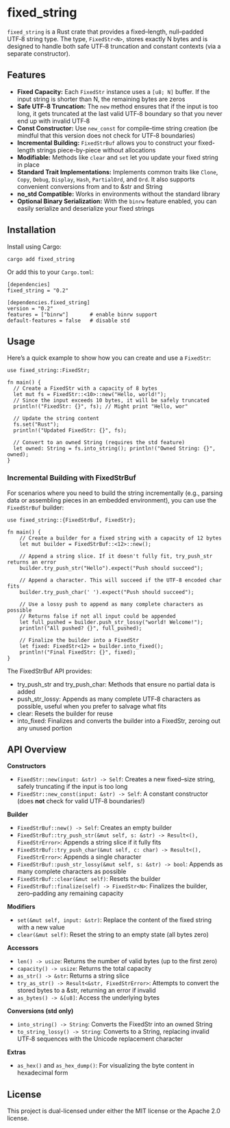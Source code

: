 # fixed_string

`fixed_string` is a Rust crate that provides a fixed–length, null–padded UTF‑8 string type. The type, `FixedStr<N>`, stores exactly N bytes and is designed to handle both safe UTF‑8 truncation and constant contexts (via a separate constructor).

## Features

- **Fixed Capacity:** Each `FixedStr` instance uses a `[u8; N]` buffer. If the input string is shorter than N, the remaining bytes are zeros
- **Safe UTF‑8 Truncation:** The `new` method ensures that if the input is too long, it gets truncated at the last valid UTF‑8 boundary so that you never end up with invalid UTF‑8
- **Const Constructor:** Use `new_const` for compile–time string creation (be mindful that this version does not check for UTF‑8 boundaries)
- **Incremental Building:** `FixedStrBuf` allows you to construct your fixed-length strings piece-by-piece without allocations
- **Modifiable:** Methods like `clear` and `set` let you update your fixed string in place
- **Standard Trait Implementations:** Implements common traits like `Clone`, `Copy`, `Debug`, `Display`, `Hash`, `PartialOrd`, and `Ord`. It also supports convenient conversions from and to &str and String
- **no_std Compatible:** Works in environments without the standard library
- **Optional Binary Serialization:** With the `binrw` feature enabled, you can easily serialize and deserialize your fixed strings

## Installation

Install using Cargo:

```
cargo add fixed_string
```

Or add this to your `Cargo.toml`:

```
[dependencies]
fixed_string = "0.2"

[dependencies.fixed_string]
version = "0.2"
features = ["binrw"]       # enable binrw support
default-features = false   # disable std
```

## Usage

Here’s a quick example to show how you can create and use a `FixedStr`:

```
use fixed_string::FixedStr;

fn main() {
  // Create a FixedStr with a capacity of 8 bytes
  let mut fs = FixedStr::<10>::new("Hello, world!");
  // Since the input exceeds 10 bytes, it will be safely truncated
  println!("FixedStr: {}", fs); // Might print "Hello, wor"
  
  // Update the string content
  fs.set("Rust");
  println!("Updated FixedStr: {}", fs);
  
  // Convert to an owned String (requires the std feature)
  let owned: String = fs.into_string(); println!("Owned String: {}", owned);
}
```

### Incremental Building with FixedStrBuf

For scenarios where you need to build the string incrementally (e.g., parsing data or assembling pieces in an embedded environment), you can use the `FixedStrBuf` builder:

```
use fixed_string::{FixedStrBuf, FixedStr};

fn main() {
    // Create a builder for a fixed string with a capacity of 12 bytes
    let mut builder = FixedStrBuf::<12>::new();
    
    // Append a string slice. If it doesn't fully fit, try_push_str returns an error
    builder.try_push_str("Hello").expect("Push should succeed");
    
    // Append a character. This will succeed if the UTF‑8 encoded char fits
    builder.try_push_char(' ').expect("Push should succeed");
    
    // Use a lossy push to append as many complete characters as possible
    // Returns false if not all input could be appended
    let full_pushed = builder.push_str_lossy("world! Welcome!");
    println!("All pushed? {}", full_pushed);
    
    // Finalize the builder into a FixedStr
    let fixed: FixedStr<12> = builder.into_fixed();
    println!("Final FixedStr: {}", fixed);
}
```

The FixedStrBuf API provides:
- try_push_str and try_push_char: Methods that ensure no partial data is added
- push_str_lossy: Appends as many complete UTF‑8 characters as possible, useful when you prefer to salvage what fits
- clear: Resets the builder for reuse
- into_fixed: Finalizes and converts the builder into a FixedStr, zeroing out any unused portion

## API Overview

**Constructors**
  - `FixedStr::new(input: &str) -> Self`: Creates a new fixed–size string, safely truncating if the input is too long
  - `FixedStr::new_const(input: &str) -> Self`: A constant constructor (does **not** check for valid UTF‑8 boundaries!)

**Builder**
- `FixedStrBuf::new() -> Self`: Creates an empty builder
- `FixedStrBuf::try_push_str(&mut self, s: &str) -> Result<(), FixedStrError>`: Appends a string slice if it fully fits
- `FixedStrBuf::try_push_char(&mut self, c: char) -> Result<(), FixedStrError>`: Appends a single character
- `FixedStrBuf::push_str_lossy(&mut self, s: &str) -> bool`: Appends as many complete characters as possible
- `FixedStrBuf::clear(&mut self)`: Resets the builder
- `FixedStrBuf::finalize(self) -> FixedStr<N>`: Finalizes the builder, zero–padding any remaining capacity

**Modifiers**
  - `set(&mut self, input: &str)`: Replace the content of the fixed string with a new value
  - `clear(&mut self)`: Reset the string to an empty state (all bytes zero)
        
**Accessors**
  - `len() -> usize`: Returns the number of valid bytes (up to the first zero)
  - `capacity() -> usize`: Returns the total capacity
  - `as_str() -> &str`: Returns a string slice
  - `try_as_str() -> Result<&str, FixedStrError>`: Attempts to convert the stored bytes to a &str, returning an error if invalid
  - `as_bytes() -> &[u8]`: Access the underlying bytes

**Conversions (std only)**
  - `into_string() -> String`: Converts the FixedStr into an owned String
  - `to_string_lossy() -> String`: Converts to a String, replacing invalid UTF‑8 sequences with the Unicode replacement character

**Extras**
  - `as_hex()` and `as_hex_dump()`: For visualizing the byte content in hexadecimal form

## License

This project is dual-licensed under either the MIT license or the Apache 2.0 license.
